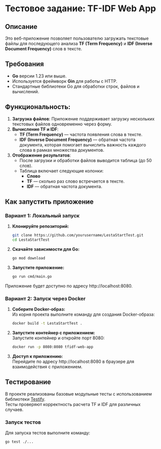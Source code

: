 # Тестовое задание: TF-IDF Web App

## Описание

Это веб-приложение позволяет пользователю загружать текстовые файлы для последующего анализа **TF (Term Frequency)** и **IDF (Inverse Document Frequency)** слов в тексте.

## Требования

- **Go** версии 1.23 или выше.
- Используется фреймворк **Gin** для работы с HTTP.
- Стандартные библиотеки Go для обработки строк, файлов и вычислений.

## Функциональность:

1. **Загрузка файлов**: Приложение поддерживает загрузку нескольких текстовых файлов одновременно через форму.
2. **Вычисление TF и IDF**:
    - **TF (Term Frequency)** — частота появления слова в тексте.
    - **IDF (Inverse Document Frequency)** — обратная частота документа, которая помогает вычислить важность каждого слова в рамках множества документов.
3. **Отображение результатов**:
    - После загрузки и обработки файлов выводится таблица (до 50 слов).
    - Таблица включает следующие колонки:
        - **Слово**
        - **TF** — сколько раз слово встречается в тексте.
        - **IDF** — обратная частота документа.

## Как запустить приложение

### Вариант 1: Локальный запуск

1. **Клонируйте репозиторий:**

   ```bash
   git clone https://github.com/yourusername/LestaStartTest.git
   cd LestaStartTest
   ```

2. **Скачайте зависимости для Go:**
   
   ```bash
   go mod download
   ```
   
3. **Запустите приложение:**

   ```bash
   go run cmd/main.go
   ```

Приложение будет доступно по адресу http://localhost:8080.

### Вариант 2: Запуск через Docker

1. **Соберите Docker-образ:**\
   Из корня проекта выполните команду для создания Docker-образа:

   ```bash
   docker build -t LestaStartTest .
   ```
   
2. **Запустите контейнер с приложением:**\
   Запустите контейнер и откройте порт 8080:

   ```bash
   docker run -p 8080:8080 tfidf-web-app
   ```
   
3. **Доступ к приложению:**\
   Перейдите по адресу http://localhost:8080 в браузере для взаимодействия с приложением.


## Тестирование

В проекте реализованы базовые модульные тесты с использованием библиотеки [Testify](https://github.com/stretchr/testify).  
Тесты проверяют корректность расчета TF и IDF для различных случаев.

### Запуск тестов

Для запуска тестов выполните команду:

   ```bash
   go test ./...
   ```
